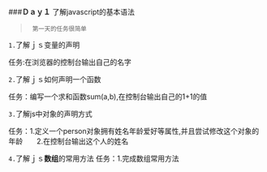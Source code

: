 ###**Ｄａｙ１**  了解javascript的基本语法

>      第一天的任务很简单


`1.`了解ｊｓ变量的声明

任务:在浏览器的控制台输出自己的名字

`2.`了解ｊｓ如何声明一个函数

任务：编写一个求和函数sum(a,b),在控制台输出自己的1+1的值

`3.`了解js中对象的声明方式

任务：1.定义一个person对象拥有姓名年龄爱好等属性,并且尝试修改这个对象的年龄
     &nbsp;&nbsp;&nbsp;&nbsp;&nbsp;&nbsp;2.在控制台输出这个人的姓名

`4.`了解ｊｓ**数组**的常用方法
任务：1.完成数组常用方法














[1]:http://www.baidu.com